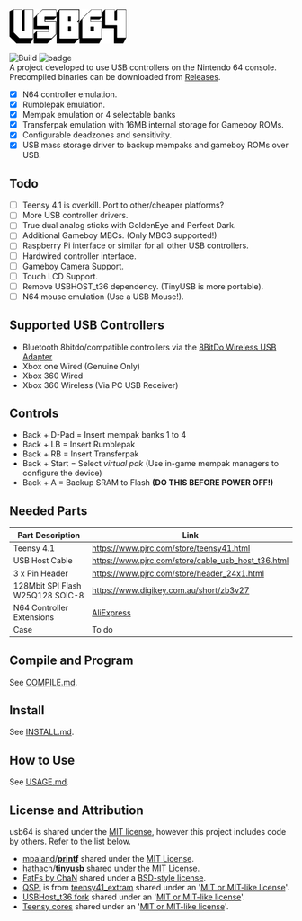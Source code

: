 <img src="./images/usb64_logo.png" alt="basic" width="208px"/>  

![Build](./workflows/Build/badge.svg) ![badge](https://img.shields.io/badge/license-MIT-green)  
A project developed to use USB controllers on the Nintendo 64 console.  
Precompiled binaries can be downloaded from [Releases](https://github.com/Ryzee119/usb64/releases).  

- [x] N64 controller emulation.
- [x] Rumblepak emulation.
- [x] Mempak emulation or 4 selectable banks
- [x] Transferpak emulation with 16MB internal storage for Gameboy ROMs.
- [x] Configurable deadzones and sensitivity.
- [x] USB mass storage driver to backup mempaks and gameboy ROMs over USB.

## Todo
- [ ] Teensy 4.1 is overkill. Port to other/cheaper platforms?
- [ ] More USB controller drivers.
- [ ] True dual analog sticks with GoldenEye and Perfect Dark.
- [ ] Additional Gameboy MBCs. (Only MBC3 supported!)
- [ ] Raspberry Pi interface or similar for all other USB controllers.
- [ ] Hardwired controller interface.
- [ ] Gameboy Camera Support.
- [ ] Touch LCD Support.
- [ ] Remove USBHOST_t36 dependency. (TinyUSB is more portable).
- [ ] N64 mouse emulation (Use a USB Mouse!).

## Supported USB Controllers
- Bluetooth 8bitdo/compatible controllers via the [8BitDo Wireless USB Adapter](https://www.8bitdo.com/wireless-usb-adapter/)
- Xbox one Wired (Genuine Only)
- Xbox 360 Wired
- Xbox 360 Wireless (Via PC USB Receiver)

## Controls
- Back + D-Pad = Insert mempak banks 1 to 4
- Back + LB = Insert Rumblepak
- Back + RB = Insert Transferpak
- Back + Start = Select *virtual pak* (Use in-game mempak managers to configure the device)
- Back + A = Backup SRAM to Flash **(DO THIS BEFORE POWER OFF!)**

## Needed Parts
| Part Description | Link |
|--|--|
| Teensy 4.1 | https://www.pjrc.com/store/teensy41.html |
| USB Host Cable | https://www.pjrc.com/store/cable_usb_host_t36.html |
| 3 x Pin Header | https://www.pjrc.com/store/header_24x1.html |
| 128Mbit SPI Flash W25Q128 SOIC-8| https://www.digikey.com.au/short/zb3v27 |
| N64 Controller Extensions | [AliExpress](https://www.aliexpress.com/wholesale?catId=0&SearchText=n64%20controller%20extension) |
| Case | To do |

## Compile and Program
See [COMPILE.md](./COMPILE.md).

## Install
See [INSTALL.md](./INSTALL.md).

## How to Use
See [USAGE.md](./USAGE.md).

## License and Attribution
usb64 is shared under the [MIT license](https://github.com/Ryzee119/usb64/blob/dev/LICENSE), however this project includes code by others. Refer to the list below.
* [mpaland](https://github.com/mpaland)/**[printf](https://github.com/mpaland/printf)** shared under the [MIT License](https://github.com/mpaland/printf/blob/d3b984684bb8a8bdc48cc7a1abecb93ce59bbe3e/LICENSE).
* [hathach](https://github.com/hathach)/**[tinyusb](https://github.com/hathach/tinyusb)** shared under the [MIT License](https://github.com/hathach/tinyusb/blob/master/LICENSE).
* [FatFs by ChaN](http://elm-chan.org/fsw/ff/00index_e.html) shared under a [BSD-style license](https://github.com/Ryzee119/usb64/blob/dev/src/fatfs/LICENSE.txt).
* [QSPI](https://github.com/Ryzee119/usb64/tree/dev/src/qspi) is from [teensy41_extram](https://github.com/PaulStoffregen/teensy41_extram) shared under an '[MIT or MIT-like license](https://forum.pjrc.com/threads/29382-open-source-license-issues-when-using-teensy-products?p=79667&viewfull=1#post79667)'.
* [USBHost_t36 fork](https://github.com/Ryzee119/USBHost_t36) shared under an '[MIT or MIT-like license](https://forum.pjrc.com/threads/29382-open-source-license-issues-when-using-teensy-products?p=79667&viewfull=1#post79667)'.
* [Teensy cores](https://github.com/PaulStoffregen/cores) shared under an '[MIT or MIT-like license](https://forum.pjrc.com/threads/29382-open-source-license-issues-when-using-teensy-products?p=79667&viewfull=1#post79667)'.
